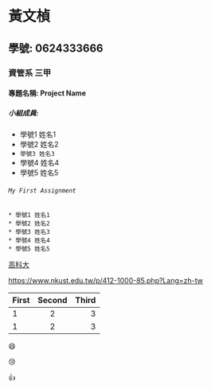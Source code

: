 # 黃文楨

## 學號: 0624333666

### 資管系 三甲

#### 專題名稱: Project Name

##### 小組成員: 
* 學號1 姓名1
* 學號2 姓名2
* `學號3 姓名3`
* 學號4 姓名4
* 學號5 姓名5

###### `My First Assignment` 

```
* 學號1 姓名1
* 學號2 姓名2
* 學號3 姓名3
* 學號4 姓名4
* 學號5 姓名5
```

[高科大](https://www.nkust.edu.tw/p/412-1000-85.php?Lang=zh-tw)

<https://www.nkust.edu.tw/p/412-1000-85.php?Lang=zh-tw>

| First | Second | Third |
|:------|:------:|------:|
|1 | 2 | 3  |
|1 | 2 | 3  |

:smile:

:cry:

:+1:
